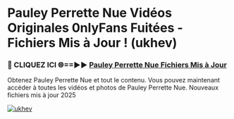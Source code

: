 # Pauley Perrette Nue Vidéos Originales 0nlyFans Fuitées - Fichiers Mis à Jour ! (ukhev)

<h3>🔴 CLIQUEZ ICI 🌐==►► <a href="https://tinyurl.com/2pmr4ezf" rel="nofollow">Pauley Perrette Nue Fichiers Mis à Jour</a></h3>

Obtenez Pauley Perrette Nue et tout le contenu. Vous pouvez maintenant accéder à toutes les vidéos et photos de Pauley Perrette Nue. Nouveaux fichiers mis à jour 2025

[![ukhev](https://i.imgur.com/6SNvagu.gif)](https://tinyurl.com/2pmr4ezf)
